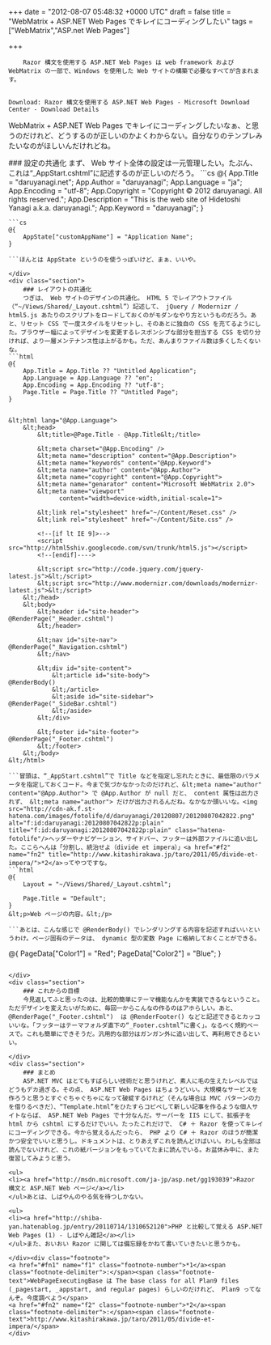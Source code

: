 
+++
date = "2012-08-07 05:48:32 +0000 UTC"
draft = false
title = "WebMatrix + ASP.NET Web Pages でキレイにコーディングしたい"
tags = ["WebMatrix","ASP.net Web Pages"]

+++
>
        Razor 構文を使用する ASP.NET Web Pages は web framework および WebMatrix の一部で、Windows を使用した Web サイトの構築で必要なすべてが含まれます。

        
	Download: Razor 構文を使用する ASP.NET Web Pages - Microsoft Download Center - Download Details

    
WebMatrix + ASP.NET Web Pages でキレイにコーディングしたいなぁ、と思うのだけれど、どうするのが正しいのかよくわからない。自分なりのテンプレみたいなのがほしいんだけれどね。

<div class="section">
    ### 設定の共通化
    まず、 Web サイト全体の設定は一元管理したい。たぶん、これは“_AppStart.cshtml”に記述するのが正しいのだろう。
```cs
@{
    App.Title = "daruyanagi.net";
    App.Author = "daruyanagi";
    App.Language = "ja";
    App.Encoding = "utf-8";
    App.Copyright = "Copyright © 2012 daruyanagi. All rights reserved.";
    App.Description = "This is the web site of Hidetoshi Yanagi a.k.a. daruyanagi.";
    App.Keyword = "daruyanagi";
}

```これでも十分に簡素だけれど、設定ファイルやデータベースからロードできるようにすればもっとクールかもしれない。<img src="http://cdn-ak.f.st-hatena.com/images/fotolife/d/daruyanagi/20120807/20120807050527.png" alt="f:id:daruyanagi:20120807050527p:plain" title="f:id:daruyanagi:20120807050527p:plain" class="hatena-fotolife"/>App（や、このあとにでてくる Page）は dynamic 型（WebPageExecutingBase.App<a href="#f1" name="fn1" title="WebPageExecutingBase は The base class for all Plan9 files (_pagestart, _appstart, and regular pages) らしいのだけれど、 Plan9 ってなんぞ。今度調べよう">*1</a>）なので、あらかじめメンバーを定義しておかなくても、あとからいろいろ追加できる。
```cs
@{ 
    AppState["customAppName"] = "Application Name"; 
} 

```ほんとは AppState というのを使うっぽいけど、まぁ、いいや。

</div>
<div class="section">
    ### レイアウトの共通化
    つぎは、 Web サイトのデザインの共通化。 HTML 5 でレイアウトファイル（“~/Views/Shared/_Layout.cshtml”）記述して、 jQuery / Modernizr / html5.js あたりのスクリプトをロードしておくのがモダンなやり方というものだろう。あと、リセット CSS で一度スタイルをリセットし、そのあとに独自の CSS を充てるようにした。ブラウザー幅によってデザインを変更するレスポンシブな部分を担当する CSS を切り分ければ、より一層メンテナンス性は上がるかも。ただ、あんまりファイル数は多くしたくないな。
```html
@{
    App.Title = App.Title ?? "Untitled Application";
    App.Language = App.Language ?? "en";
    App.Encoding = App.Encoding ?? "utf-8";
    Page.Title = Page.Title ?? "Untitled Page";
}


&lt;html lang="@App.Language">
    &lt;head>
        &lt;title>@Page.Title - @App.Title&lt;/title>
        
        &lt;meta charset="@App.Encoding" />
        &lt;meta name="description" content="@App.Description">
        &lt;meta name="keywords" content="@App.Keyword">
        &lt;meta name="author" content="@App.Author">
        &lt;meta name="copyright" content="@App.Copyright">
        &lt;meta name="genarator" content="Microsoft WebMatrix 2.0">
        &lt;meta name="viewport"
              content="width=device-width,initial-scale=1">

        &lt;link rel="stylesheet" href="~/Content/Reset.css" />
        &lt;link rel="stylesheet" href="~/Content/Site.css" />
        
        <!--[if lt IE 9]>-->
        <script src="http://html5shiv.googlecode.com/svn/trunk/html5.js"></script>
        <!--[endif]---->

        &lt;script src="http://code.jquery.com/jquery-latest.js">&lt;/script>
        &lt;script src="http://www.modernizr.com/downloads/modernizr-latest.js">&lt;/script>
    &lt;/head>
    &lt;body>
        &lt;header id="site-header">
@RenderPage("_Header.cshtml")    
        &lt;/header>

        &lt;nav id="site-nav">
@RenderPage("_Navigation.cshtml")    
        &lt;/nav>
        
        &lt;div id="site-content">
            &lt;article id="site-body">
@RenderBody()           
            &lt;/article>
            &lt;aside id="site-sidebar">
@RenderPage("_SideBar.cshtml")    
            &lt;/aside>
        &lt;/div>

        &lt;footer id="site-footer">
@RenderPage("_Footer.cshtml")    
        &lt;/footer>
    &lt;/body>
&lt;/html>

```冒頭は、“_AppStart.cshtml”で Title などを指定し忘れたときに、最低限のパラメータを指定しておくコード。今まで気づかなかったのだけれど、&lt;meta name="author" content="@App.Author"> で @App.Author が null だと、 content 属性は出力されず、 &lt;meta name="author"> だけが出力されるんだね。なかなか頭いいな。<img src="http://cdn-ak.f.st-hatena.com/images/fotolife/d/daruyanagi/20120807/20120807042822.png" alt="f:id:daruyanagi:20120807042822p:plain" title="f:id:daruyanagi:20120807042822p:plain" class="hatena-fotolife"/>ヘッダーやナビゲーション、サイドバー、フッターは外部ファイルに追い出した。ここらへんは「分割し、統治せよ（divide et impera）」<a href="#f2" name="fn2" title="http://www.kitashirakawa.jp/taro/2011/05/divide-et-impera/">*2</a>ってやつですな。
```html
@{
    Layout = "~/Views/Shared/_Layout.cshtml";

    Page.Title = "Default";
}
&lt;p>Web ページの内容。&lt;/p>

```あとは、こんな感じで @RenderBody() でレンダリングする内容を記述すればいいというわけ。ページ固有のデータは、 dynamic 型の変数 Page に格納しておくことができる。
```
@{ 
    PageData["Color1"] = "Red"; 
    PageData["Color2"] = "Blue"; 
} 
```PageData （IDictionary<object, dynamic="">）に入れてもいいっぽい。 Page.Title にいれた値は、 PageData["Title"] で取り出せるし、たぶんその逆も可なので好きなほうを使うといい。もしかしたらパフォーマンス的な違いがあるのかもしれないけれど。</object,>あとはこれを適当に CSS で装飾すると、こんな感じになる。<img src="http://cdn-ak.f.st-hatena.com/images/fotolife/d/daruyanagi/20120807/20120807045124.png" alt="f:id:daruyanagi:20120807045124p:plain" title="f:id:daruyanagi:20120807045124p:plain" class="hatena-fotolife"/>

</div>
<div class="section">
    ### これからの目標
    今見返してふと思ったのは、比較的簡単にテーマ機能なんかを実装できるなということ。ただデザインを変えたいがために、毎回一からこんなの作るのはアホらしい。あと、 @RenderPage("_Footer.cshtml")  は @RenderFooter() などと記述できるとカッコいいな。「フッターはテーマフォルダ直下の“_Footer.cshtml”に書く」。なるべく規約ベースで。これも簡単にできそうだ。汎用的な部分はガンガン外に追い出して、再利用できるといい。

</div>
<div class="section">
    ### まとめ
    ASP.NET MVC はとてもすばらしい技術だと思うけれど、素人に毛の生えたレベルではどうもデカ過ぎる。その点、 ASP.NET Web Pages はちょうどいい。大規模なサービスを作ろうと思うとすぐぐちゃぐちゃになって破綻するけれど（そんな場合は MVC パターンの力を借りるべきだ）、“Template.html”をひたすらコピペして新しい記事を作るような個人サイトならば、 ASP.NET Web Pages で十分なんだ。サーバーを IIS にして、拡張子を html から cshtml にするだけでいい。たったこれだけで、 C# ＋ Razor を使ってキレイにコーディングできる。今から覚えるんだったら、 PHP より C# ＋ Razor のほうが簡潔かつ安全でいいと思うし。ドキュメントは、とりあえずこれを読んどけばいい。わしも全部は読んでないけれど、これの紙バージョンをもっていてたまに読んでいる。お盆休み中に、また復習してみようと思う。

<ul>
<li><a href="http://msdn.microsoft.com/ja-jp/asp.net/gg193039">Razor 構文と ASP.NET Web ページ</a></li>
</ul>あとは、しばやんのやる気を待つしかない。

<ul>
<li><a href="http://shiba-yan.hatenablog.jp/entry/20110714/1310652120">PHP と比較して覚える ASP.NET Web Pages (1) - しばやん雑記</a></li>
</ul>また、おいおい Razor に関しては備忘録をかねて書いていきたいと思うかも。

</div><div class="footnote">
<a href="#fn1" name="f1" class="footnote-number">*1</a><span class="footnote-delimiter">:</span><span class="footnote-text">WebPageExecutingBase は The base class for all Plan9 files (_pagestart, _appstart, and regular pages) らしいのだけれど、 Plan9 ってなんぞ。今度調べよう</span>
<a href="#fn2" name="f2" class="footnote-number">*2</a><span class="footnote-delimiter">:</span><span class="footnote-text">http://www.kitashirakawa.jp/taro/2011/05/divide-et-impera/</span>
</div>

